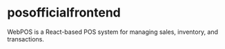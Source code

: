 # posofficialfrontend
WebPOS is a React-based POS system for managing sales, inventory, and transactions.
